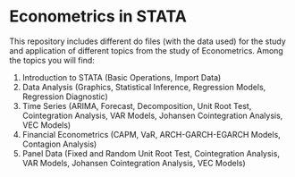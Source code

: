 # Econometrics in STATA

This repository includes different do files (with the data used) for the study and application of different topics from the study of Econometrics.
Among the topics you will find:
1. Introduction to STATA (Basic Operations, Import Data)
2. Data Analysis (Graphics, Statistical Inference, Regression Models, Regression Diagnostic)
4. Time Series (ARIMA, Forecast, Decomposition, Unit Root Test, Cointegration Analysis, VAR Models, Johansen Cointegration Analysis, VEC Models)
5. Financial Econometrics (CAPM, VaR, ARCH-GARCH-EGARCH Models, Contagion Analysis)
7. Panel Data (Fixed and Random Unit Root Test, Cointegration Analysis, VAR Models, Johansen Cointegration Analysis, VEC Models)
